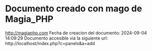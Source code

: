 # Documento creado con mago de Magia_PHP 
http://magiaphp.com 
Fecha de creacion del documento: 2024-09-04 14:09:29 
Documento accesible via la siguiente url:  
http://localhost/index.php?c=panels&a=add 

